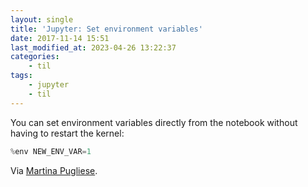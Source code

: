 ```yaml
---
layout: single
title: 'Jupyter: Set environment variables'
date: 2017-11-14 15:51
last_modified_at: 2023-04-26 13:22:37
categories:
    - til
tags:
    - jupyter
    - til
---
```


You can set environment variables directly from the notebook without having to restart the kernel:

```python
%env NEW_ENV_VAR=1
```

Via [Martina Pugliese](https://web.archive.org/web/20200915133315/https://martinapugliese.github.io/tech/jupyter-customise/).
